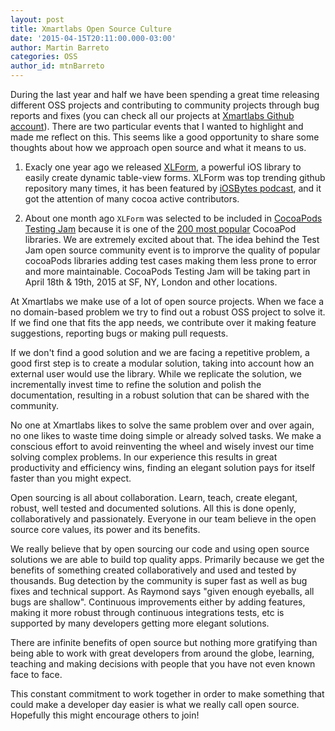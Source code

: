 ```yaml
---
layout: post
title: Xmartlabs Open Source Culture
date: '2015-04-15T20:11:00.000-03:00'
author: Martin Barreto
categories: OSS
author_id: mtnBarreto
---
```


During the last year and half we have been spending a great time releasing different OSS projects and contributing to community projects through bug reports and fixes (you can check all our projects at [Xmartlabs Github account](https://github.com/xmartlabs?utf8=%E2%9C%93&query=+only%3Asources+)). There are two particular events that I wanted to highlight and made me reflect on this. This seems like a good opportunity to share some thoughts about how we approach open source and what it means to us.

1. Exacly one year ago we released [XLForm](https://github.com/xmartlabs/XLForm), a powerful iOS library to easily create dynamic table-view forms. XLForm was top trending github repository many times, it has been featured by [iOSBytes podcast](https://iosbytes.codeschool.com/episodes/16-episode-16-april-17-2014/stories/118-xlform), and it got the attention of many cocoa active contributors.

2. About one month ago `XLForm` was selected to be included in [CocoaPods Testing Jam](http://blog.cocoapods.org/Test-Jammin/) because it is one of the [200 most popular](https://github.com/CocoaPods/search.cocoapods.org/blob/master/lib/models/pod.rb#L43-L56) CocoaPod libraries. We are extremely excited about that. The idea behind the Test Jam open source community event is to improrve the quality of popular cocoaPods libraries adding test cases making them less prone to error and more maintainable. CocoaPods Testing Jam will be taking part in April 18th & 19th, 2015 at SF, NY, London and other locations.

At Xmartlabs we make use of a lot of open source projects. When we face a no domain-based problem we try to find out a robust OSS project to solve it. If we find one that fits the app needs, we contribute over it making feature suggestions, reporting bugs or making pull requests.

If we don't find a good solution and we are facing a repetitive problem, a good first step is to create a modular solution, taking into account how an external user would use the library. While we replicate the solution,  we incrementally invest time to refine the solution and polish the documentation, resulting in a robust solution that can be shared with the community.

No one at Xmartlabs likes to solve the same problem over and over again, no one likes to waste time doing simple or already solved tasks. We make a conscious effort to avoid reinventing the wheel and wisely invest our time solving complex problems. In our experience this results in great productivity and efficiency wins, finding an elegant solution pays for itself faster than you might expect.

Open sourcing is all about collaboration. Learn, teach, create elegant, robust, well tested and documented solutions. All this is done openly, collaboratively and passionately. Everyone in our team believe in the open source core values, its power and its benefits.

We really believe that by open sourcing our code and using open source solutions we are able to build top quality apps. Primarily because we get the benefits of something created collaboratively and used and tested by thousands. Bug detection by the community is super fast as well as bug fixes and technical support. As Raymond says "given enough eyeballs, all bugs are shallow". Continuous improvements either by adding features, making it more robust through continuous integrations tests, etc is supported by many developers getting more elegant solutions.

There are infinite benefits of open source but nothing more gratifying than being able to work with great developers from around the globe, learning, teaching and making decisions with people that you have not even known face to face.

This constant commitment to work together in order to make something that could make a developer day easier is what we really call open source. Hopefully this might encourage others to join!
